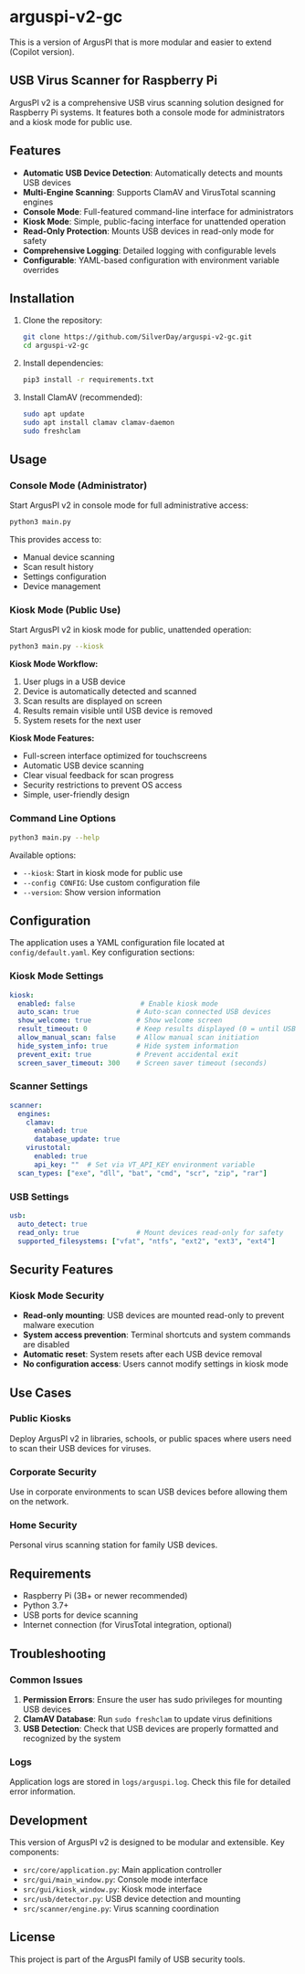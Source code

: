 # arguspi-v2-gc

This is a version of ArgusPI that is more modular and easier to extend (Copilot version).

## USB Virus Scanner for Raspberry Pi

ArgusPI v2 is a comprehensive USB virus scanning solution designed for Raspberry Pi systems. It features both a console mode for administrators and a kiosk mode for public use.

## Features

- **Automatic USB Device Detection**: Automatically detects and mounts USB devices
- **Multi-Engine Scanning**: Supports ClamAV and VirusTotal scanning engines
- **Console Mode**: Full-featured command-line interface for administrators
- **Kiosk Mode**: Simple, public-facing interface for unattended operation
- **Read-Only Protection**: Mounts USB devices in read-only mode for safety
- **Comprehensive Logging**: Detailed logging with configurable levels
- **Configurable**: YAML-based configuration with environment variable overrides

## Installation

1. Clone the repository:
   ```bash
   git clone https://github.com/SilverDay/arguspi-v2-gc.git
   cd arguspi-v2-gc
   ```

2. Install dependencies:
   ```bash
   pip3 install -r requirements.txt
   ```

3. Install ClamAV (recommended):
   ```bash
   sudo apt update
   sudo apt install clamav clamav-daemon
   sudo freshclam
   ```

## Usage

### Console Mode (Administrator)
Start ArgusPI v2 in console mode for full administrative access:

```bash
python3 main.py
```

This provides access to:
- Manual device scanning
- Scan result history
- Settings configuration
- Device management

### Kiosk Mode (Public Use)
Start ArgusPI v2 in kiosk mode for public, unattended operation:

```bash
python3 main.py --kiosk
```

**Kiosk Mode Workflow:**
1. User plugs in a USB device
2. Device is automatically detected and scanned
3. Scan results are displayed on screen
4. Results remain visible until USB device is removed
5. System resets for the next user

**Kiosk Mode Features:**
- Full-screen interface optimized for touchscreens
- Automatic USB device scanning
- Clear visual feedback for scan progress
- Security restrictions to prevent OS access
- Simple, user-friendly design

### Command Line Options

```bash
python3 main.py --help
```

Available options:
- `--kiosk`: Start in kiosk mode for public use
- `--config CONFIG`: Use custom configuration file
- `--version`: Show version information

## Configuration

The application uses a YAML configuration file located at `config/default.yaml`. Key configuration sections:

### Kiosk Mode Settings
```yaml
kiosk:
  enabled: false                # Enable kiosk mode
  auto_scan: true              # Auto-scan connected USB devices
  show_welcome: true           # Show welcome screen
  result_timeout: 0            # Keep results displayed (0 = until USB removed)
  allow_manual_scan: false     # Allow manual scan initiation
  hide_system_info: true       # Hide system information
  prevent_exit: true           # Prevent accidental exit
  screen_saver_timeout: 300    # Screen saver timeout (seconds)
```

### Scanner Settings
```yaml
scanner:
  engines:
    clamav:
      enabled: true
      database_update: true
    virustotal:
      enabled: true
      api_key: ""  # Set via VT_API_KEY environment variable
  scan_types: ["exe", "dll", "bat", "cmd", "scr", "zip", "rar"]
```

### USB Settings
```yaml
usb:
  auto_detect: true
  read_only: true              # Mount devices read-only for safety
  supported_filesystems: ["vfat", "ntfs", "ext2", "ext3", "ext4"]
```

## Security Features

### Kiosk Mode Security
- **Read-only mounting**: USB devices are mounted read-only to prevent malware execution
- **System access prevention**: Terminal shortcuts and system commands are disabled
- **Automatic reset**: System resets after each USB device removal
- **No configuration access**: Users cannot modify settings in kiosk mode

## Use Cases

### Public Kiosks
Deploy ArgusPI v2 in libraries, schools, or public spaces where users need to scan their USB devices for viruses.

### Corporate Security
Use in corporate environments to scan USB devices before allowing them on the network.

### Home Security
Personal virus scanning station for family USB devices.

## Requirements

- Raspberry Pi (3B+ or newer recommended)
- Python 3.7+
- USB ports for device scanning
- Internet connection (for VirusTotal integration, optional)

## Troubleshooting

### Common Issues

1. **Permission Errors**: Ensure the user has sudo privileges for mounting USB devices
2. **ClamAV Database**: Run `sudo freshclam` to update virus definitions
3. **USB Detection**: Check that USB devices are properly formatted and recognized by the system

### Logs
Application logs are stored in `logs/arguspi.log`. Check this file for detailed error information.

## Development

This version of ArgusPI v2 is designed to be modular and extensible. Key components:

- `src/core/application.py`: Main application controller
- `src/gui/main_window.py`: Console mode interface
- `src/gui/kiosk_window.py`: Kiosk mode interface
- `src/usb/detector.py`: USB device detection and mounting
- `src/scanner/engine.py`: Virus scanning coordination

## License

This project is part of the ArgusPI family of USB security tools.
